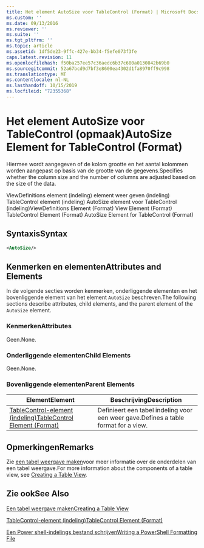 ```yaml
---
title: Het element AutoSize voor TableControl (Format) | Microsoft Docs
ms.custom: ''
ms.date: 09/13/2016
ms.reviewer: ''
ms.suite: ''
ms.tgt_pltfrm: ''
ms.topic: article
ms.assetid: 1df5de23-9ffc-427e-bb34-f5efe073f3fe
caps.latest.revision: 11
ms.openlocfilehash: f50ba257ee57c36aedc6b37c680a0130842b69b0
ms.sourcegitcommit: 52a67bcd9d7bf3e8600ea4302d1fa8970ff9c998
ms.translationtype: MT
ms.contentlocale: nl-NL
ms.lasthandoff: 10/15/2019
ms.locfileid: "72355368"
---
```

# <a name="autosize-element-for-tablecontrol-format"></a><span data-ttu-id="9c2ef-102">Het element AutoSize voor TableControl (opmaak)</span><span class="sxs-lookup"><span data-stu-id="9c2ef-102">AutoSize Element for TableControl (Format)</span></span>

<span data-ttu-id="9c2ef-103">Hiermee wordt aangegeven of de kolom grootte en het aantal kolommen worden aangepast op basis van de grootte van de gegevens.</span><span class="sxs-lookup"><span data-stu-id="9c2ef-103">Specifies whether the column size and the number of columns are adjusted based on the size of the data.</span></span>

<span data-ttu-id="9c2ef-104">ViewDefinitions element (indeling) element weer geven (indeling) TableControl element (indeling) AutoSize element voor TableControl (indeling)</span><span class="sxs-lookup"><span data-stu-id="9c2ef-104">ViewDefinitions Element (Format) View Element (Format) TableControl Element (Format) AutoSize Element for TableControl (Format)</span></span>

## <a name="syntax"></a><span data-ttu-id="9c2ef-105">Syntaxis</span><span class="sxs-lookup"><span data-stu-id="9c2ef-105">Syntax</span></span>

```xml
<AutoSize/>
```

## <a name="attributes-and-elements"></a><span data-ttu-id="9c2ef-106">Kenmerken en elementen</span><span class="sxs-lookup"><span data-stu-id="9c2ef-106">Attributes and Elements</span></span>

<span data-ttu-id="9c2ef-107">In de volgende secties worden kenmerken, onderliggende elementen en het bovenliggende element van het element `AutoSize` beschreven.</span><span class="sxs-lookup"><span data-stu-id="9c2ef-107">The following sections describe attributes, child elements, and the parent element of the `AutoSize` element.</span></span>

### <a name="attributes"></a><span data-ttu-id="9c2ef-108">Kenmerken</span><span class="sxs-lookup"><span data-stu-id="9c2ef-108">Attributes</span></span>

<span data-ttu-id="9c2ef-109">Geen.</span><span class="sxs-lookup"><span data-stu-id="9c2ef-109">None.</span></span>

### <a name="child-elements"></a><span data-ttu-id="9c2ef-110">Onderliggende elementen</span><span class="sxs-lookup"><span data-stu-id="9c2ef-110">Child Elements</span></span>

<span data-ttu-id="9c2ef-111">Geen.</span><span class="sxs-lookup"><span data-stu-id="9c2ef-111">None.</span></span>

### <a name="parent-elements"></a><span data-ttu-id="9c2ef-112">Bovenliggende elementen</span><span class="sxs-lookup"><span data-stu-id="9c2ef-112">Parent Elements</span></span>

|<span data-ttu-id="9c2ef-113">Element</span><span class="sxs-lookup"><span data-stu-id="9c2ef-113">Element</span></span>|<span data-ttu-id="9c2ef-114">Beschrijving</span><span class="sxs-lookup"><span data-stu-id="9c2ef-114">Description</span></span>|
|-------------|-----------------|
|[<span data-ttu-id="9c2ef-115">TableControl-element (indeling)</span><span class="sxs-lookup"><span data-stu-id="9c2ef-115">TableControl Element (Format)</span></span>](./tablecontrol-element-format.md)|<span data-ttu-id="9c2ef-116">Definieert een tabel indeling voor een weer gave.</span><span class="sxs-lookup"><span data-stu-id="9c2ef-116">Defines a table format for a view.</span></span>|

## <a name="remarks"></a><span data-ttu-id="9c2ef-117">Opmerkingen</span><span class="sxs-lookup"><span data-stu-id="9c2ef-117">Remarks</span></span>

<span data-ttu-id="9c2ef-118">Zie [een tabel weergave maken](./creating-a-table-view.md)voor meer informatie over de onderdelen van een tabel weergave.</span><span class="sxs-lookup"><span data-stu-id="9c2ef-118">For more information about the components of a table view, see [Creating a Table View](./creating-a-table-view.md).</span></span>

## <a name="see-also"></a><span data-ttu-id="9c2ef-119">Zie ook</span><span class="sxs-lookup"><span data-stu-id="9c2ef-119">See Also</span></span>

[<span data-ttu-id="9c2ef-120">Een tabel weergave maken</span><span class="sxs-lookup"><span data-stu-id="9c2ef-120">Creating a Table View</span></span>](./creating-a-table-view.md)

[<span data-ttu-id="9c2ef-121">TableControl-element (indeling)</span><span class="sxs-lookup"><span data-stu-id="9c2ef-121">TableControl Element (Format)</span></span>](./tablecontrol-element-format.md)

[<span data-ttu-id="9c2ef-122">Een Power shell-indelings bestand schrijven</span><span class="sxs-lookup"><span data-stu-id="9c2ef-122">Writing a PowerShell Formatting File</span></span>](./writing-a-powershell-formatting-file.md)
